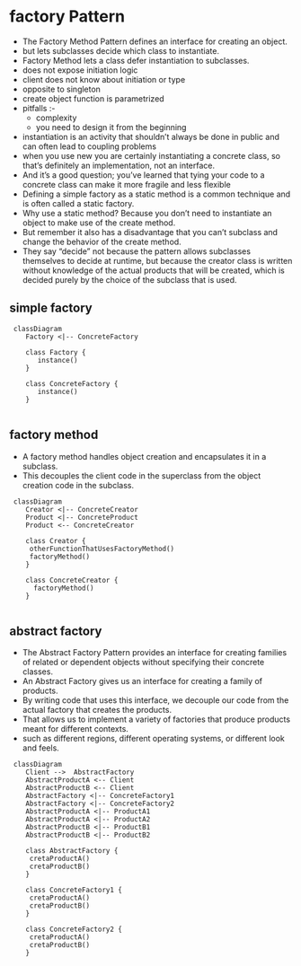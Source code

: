 # factory Pattern
- The Factory Method Pattern defines an interface for creating an object.
- but lets subclasses decide which class to instantiate.
- Factory Method lets a class defer instantiation to subclasses.
- does not expose initiation logic 
- client does not know about initiation or type
- opposite to singleton  
- create object function is parametrized
- pitfalls :-
  - complexity
  - you need to design it from the beginning
- instantiation is an activity that shouldn’t always be done in public and can often lead to coupling problems
- when you use new you are certainly instantiating a concrete class, so that’s definitely an implementation, not an interface. 
- And it’s a good question; you’ve learned that tying your code to a concrete class can make it more fragile and less flexible 
- Defining a simple factory as a static method is a common technique and is often called a static factory.
- Why use a static method? Because you don’t need to instantiate an object to make use of the create method.
- But remember it also has a disadvantage that you can’t subclass and change the behavior of the create method. 
- They say “decide” not because the pattern allows subclasses themselves to decide at runtime, but because the creator class is written
  without knowledge of the actual products that will be created, which is decided purely by
  the choice of the subclass that is used.


## simple factory 


```mermaid
 classDiagram
    Factory <|-- ConcreteFactory
 
    class Factory {
       instance()
    } 
    
    class ConcreteFactory {
       instance()
    }
   
```

## factory method 
  - A factory method handles object creation and encapsulates it in a subclass.
  - This decouples the client code in the superclass from the object creation code in the subclass.

```mermaid
 classDiagram
    Creator <|-- ConcreteCreator
    Product <|-- ConcreteProduct
    Product <-- ConcreteCreator
 
    class Creator {
     otherFunctionThatUsesFactoryMethod()
     factoryMethod()
    } 
    
    class ConcreteCreator {
      factoryMethod()
    }
    
```

## abstract factory 
- The Abstract Factory Pattern provides an interface for creating families of related or dependent objects
  without specifying their concrete classes.
- An Abstract Factory gives us an interface for creating a family of products.
- By writing code that uses this interface, we decouple our code from the actual factory that creates the products. 
- That allows us to implement a variety of factories that produce products meant for different contexts.
- such as different regions, different operating systems, or different look and feels.


```mermaid
 classDiagram
    Client -->  AbstractFactory 
    AbstractProductA <-- Client
    AbstractProductB <-- Client
    AbstractFactory <|-- ConcreteFactory1
    AbstractFactory <|-- ConcreteFactory2
    AbstractProductA <|-- ProductA1
    AbstractProductA <|-- ProductA2
    AbstractProductB <|-- ProductB1
    AbstractProductB <|-- ProductB2
    
    class AbstractFactory {
     cretaProductA()
     cretaProductB()
    } 
    
    class ConcreteFactory1 {
     cretaProductA()
     cretaProductB()
    }
    
    class ConcreteFactory2 {
     cretaProductA()
     cretaProductB()
    }
    
```

